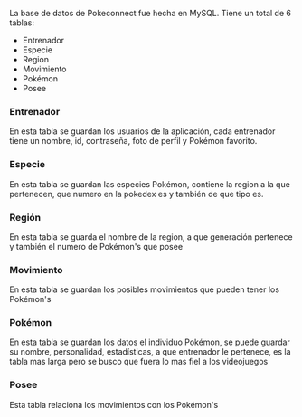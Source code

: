 La base de datos de Pokeconnect fue hecha en MySQL.
Tiene un total de 6 tablas:
- Entrenador
- Especie
- Region
- Movimiento
- Pokémon
- Posee
### Entrenador
En esta tabla se guardan los usuarios de la aplicación, cada entrenador tiene un nombre, id, contraseña, foto de perfil y Pokémon favorito.

### Especie
En esta tabla se guardan las especies Pokémon, contiene la region a la que pertenecen, que numero en la pokedex es y también de que tipo es. 

### Región
En esta tabla se guarda el nombre de la region, a que generación pertenece y también el numero de Pokémon's que posee 

### Movimiento
En esta tabla se guardan los posibles movimientos que pueden tener los Pokémon's

### Pokémon
En esta tabla se guardan los datos el individuo Pokémon, se puede guardar su nombre, personalidad, estadísticas, a que entrenador le pertenece, es la tabla mas larga pero se busco que fuera lo mas fiel a los videojuegos

### Posee
Esta tabla relaciona los movimientos con los Pokémon's


